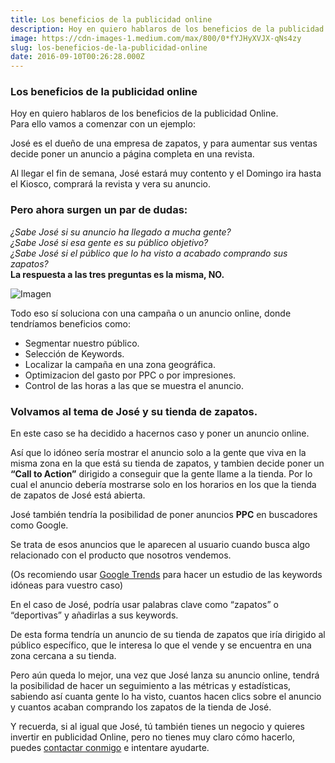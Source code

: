```yaml
---
title: Los beneficios de la publicidad online
description: Hoy en quiero hablaros de los beneficios de la publicidad Online. Para ello vamos a comenzar con un ejemplo.
image: https://cdn-images-1.medium.com/max/800/0*fYJHyXVJX-qNs4zy
slug: los-beneficios-de-la-publicidad-online
date: 2016-09-10T00:26:28.000Z
---
```


### Los beneficios de la publicidad online

Hoy en quiero hablaros de los beneficios de la publicidad Online.  
Para ello vamos a comenzar con un ejemplo:

José es el dueño de una empresa de zapatos, y para aumentar sus ventas decide poner un anuncio a página completa en una revista.

Al llegar el fin de semana, José estará muy contento y el Domingo ira hasta el Kiosco, comprará la revista y vera su anuncio.

### Pero ahora surgen un par de dudas:

*¿Sabe José si su anuncio ha llegado a mucha gente?*  
*¿Sabe José si esa gente es su público objetivo?*  
*¿Sabe José si el público que lo ha visto a acabado comprando sus zapatos?*  
**La respuesta a las tres preguntas es la misma, NO.**

![Imagen](https://cdn-images-1.medium.com/max/800/0*fYJHyXVJX-qNs4zy)

Todo eso sí soluciona con una campaña o un anuncio online, donde tendríamos beneficios como:

- Segmentar nuestro público.
- Selección de Keywords.
- Localizar la campaña en una zona geográfica.
- Optimizacion del gasto por PPC o por impresiones.
- Control de las horas a las que se muestra el anuncio.

### Volvamos al tema de José y su tienda de zapatos.

En este caso se ha decidido a hacernos caso y poner un anuncio online.

Así que lo idóneo sería mostrar el anuncio solo a la gente que viva en la misma zona en la que está su tienda de zapatos, y tambien decide poner un **“Call to Action”** dirigido a conseguir que la gente llame a la tienda. Por lo cual el anuncio debería mostrarse solo en los horarios en los que la tienda de zapatos de José está abierta.

José también tendría la posibilidad de poner anuncios **PPC** en buscadores como Google.

Se trata de esos anuncios que le aparecen al usuario cuando busca algo relacionado con el producto que nosotros vendemos.

(Os recomiendo usar [Google Trends](https://www.google.com/trends/) para hacer un estudio de las keywords idóneas para vuestro caso)

En el caso de José, podría usar palabras clave como “zapatos” o “deportivas” y añadirlas a sus keywords.

De esta forma tendría un anuncio de su tienda de zapatos que iría dirigido al público específico, que le interesa lo que el vende y se encuentra en una zona cercana a su tienda.

Pero aún queda lo mejor, una vez que José lanza su anuncio online, tendrá la posibilidad de hacer un seguimiento a las métricas y estadísticas, sabiendo así cuanta gente lo ha visto, cuantos hacen clics sobre el anuncio y cuantos acaban comprando los zapatos de la tienda de José.

Y recuerda, si al igual que José, tú también tienes un negocio y quieres invertir en publicidad Online, pero no tienes muy claro cómo hacerlo, puedes [contactar conmigo](mailto:info@ajra.es) e intentare ayudarte.
